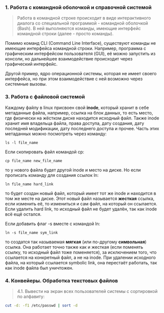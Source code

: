 ### 1. Работа с командной оболочкой и справочной системой
> Работа в командной строке происходит в виде интерактивного диалога со специальной программой - командной оболочкой (Bash).
> В ней выполняются команды, имеющие интерфейс командной строки (далее - просто команды).

Помимо команд CLI (Command Line Interface), существуют команды не имеющие интерфейса командной строки. 
Например, программа с графическим интерфейсом пользователя (GUI), 
её можно запустить из консоли, но дальнейшее взаимодействие происходит через графический интерфейс. 


Другой пример, ядро операционной системы, которая не имеет своего интерфейса, но при этом взаимодействие с ней возможно через системные вызовы.

### 3. Работа с файловой системой
Каждому файлу в linux присвоен свой __inode__, который хранит в себе метаданные файла, например, ссылка на блок данных, то есть место, где физически на жёстком диске находится исходный файл. 
Также inode хранит имя владельца файла, права доступа, дату создания, дату последней модификации, дату последнего доступа и прочее. Часть этих метаданных можно посмотреть через команду:
```
ls -l file_name
```
Если скопировать файл командой cp:
```
cp file_name new_file_name
```
то у нового файла будет другой inode и место на диске. Но если прописать команду для создания ссылок ln:
```
ln file_name hard_link
```
то будет создан новый файл, который имеет тот же inode и находится в том же месте на диске. Этот новый файл называется __жесткая__ ссылка, если изменить её, то измениться и сам файл, на который он
ссылается. Если удалить hard link, то исходный файл не будет удалён, так как inode всё ещё остался.

Если добавить флаг -s вместе с командой ln:
```
ln -s file_name sym_link
```
то создатся так называемая __мягкая__ (или по-другому __символьная__) ссылка. Она работает точно также как и жесткая (если поменять ссылку, то исходный файл тоже поменяется), за исключением того, что
ссылается на конкретный файл, а не на inode. При удалении исходного файла, на который ссылается symbolic link, она перестаёт работать, так как inode файла был уничтожен. 
### 4. Конвейеры. Обработка текстовых файлов
> 4.1. Вывести на экран всех пользователей системы с сортировкой по алфавиту:

``` bash
cut -d: -f1 /etc/passwd | sort -d
```
